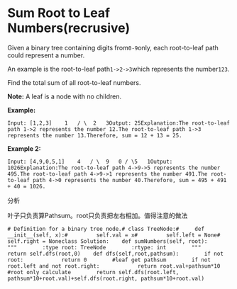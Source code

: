 # Sum Root to Leaf Numbers\(recrusive\)

Given a binary tree containing digits from`0-9`only, each root-to-leaf path could represent a number.

An example is the root-to-leaf path`1->2->3`which represents the number`123`.

Find the total sum of all root-to-leaf numbers.

**Note:** A leaf is a node with no children.

**Example:**

```text
Input: [1,2,3]    1   / \  2   3Output: 25Explanation:The root-to-leaf path 1->2 represents the number 12.The root-to-leaf path 1->3 represents the number 13.Therefore, sum = 12 + 13 = 25.
```

**Example 2:**

```text
Input: [4,9,0,5,1]    4   / \  9   0 / \5   1Output: 1026Explanation:The root-to-leaf path 4->9->5 represents the number 495.The root-to-leaf path 4->9->1 represents the number 491.The root-to-leaf path 4->0 represents the number 40.Therefore, sum = 495 + 491 + 40 = 1026.
```

分析

叶子只负责算Pathsum。root只负责把左右相加。值得注意的做法

```text
# Definition for a binary tree node.# class TreeNode:#     def __init__(self, x):#         self.val = x#         self.left = None#         self.right = Noneclass Solution:    def sumNumbers(self, root):        """        :type root: TreeNode        :rtype: int        """        return self.dfs(root,0)    def dfs(self,root,pathsum):        if not root:            return 0        #leaf get pathsum        if not root.left and not root.right:            return root.val+pathsum*10        #root only calculate        return self.dfs(root.left, pathsum*10+root.val)+self.dfs(root.right, pathsum*10+root.val)
```

